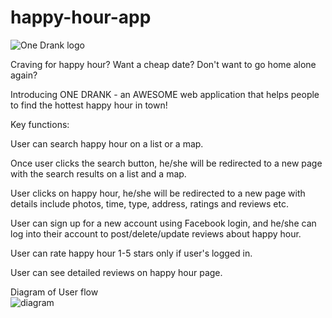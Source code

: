 # happy-hour-app


![One Drank logo](http://i.imgur.com/TOyqOgN.png)

Craving for happy hour? Want a cheap date? Don't want to go home alone again?

Introducing ONE DRANK - an AWESOME web application that helps people to find the hottest happy hour in town!

Key functions:

User can search happy hour on a list or a map.

Once user clicks the search button, he/she will be redirected to a new page with the search results on a list and a map.

User clicks on happy hour, he/she will be redirected to a new page with details include photos, time, type, address, ratings and reviews etc.

User can sign up for a new account using Facebook login, and he/she can log into their account to post/delete/update reviews about happy hour.

User can rate happy hour 1-5 stars only if user's logged in.

User can see detailed reviews on happy hour page.

Diagram of User flow
<br>
![diagram](http://i.imgur.com/nigPqeO.png)
